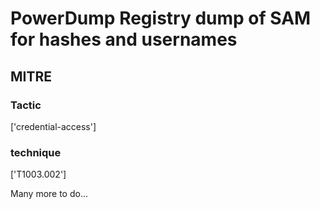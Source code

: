 # PowerDump Registry dump of SAM for hashes and usernames

## MITRE

### Tactic
['credential-access']

### technique
['T1003.002']

Many more to do...
